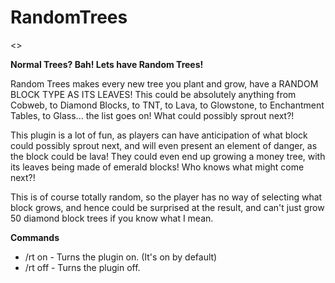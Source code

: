 RandomTrees
===========


<<youtube aAvebfBkGdA>>

**Normal Trees? Bah! Lets have Random Trees!**

Random Trees makes every new tree you plant and grow, have a RANDOM BLOCK TYPE AS ITS LEAVES! This could be absolutely anything from Cobweb, to Diamond Blocks, to TNT, to Lava, to Glowstone, to Enchantment Tables, to Glass... the list goes on! What could possibly sprout next?!

This plugin is a lot of fun, as players can have anticipation of what block could possibly sprout next, and will even present an element of danger, as the block could be lava! They could even end up growing a money tree, with its leaves being made of emerald blocks! Who knows what might come next?!

This is of course totally random, so the player has no way of selecting what block grows, and hence could be surprised at the result, and can't just grow 50 diamond block trees if you know what I mean.

**Commands**
* /rt on - Turns the plugin on. (It's on by default)
* /rt off - Turns the plugin off.
